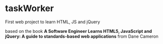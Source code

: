 # taskWorker
First web project to learn HTML, JS and jQuery

based on the book **A Software Engineer Learns HTML5, JavaScript and jQuery: 
A guide to standards-based web applications** from Dane Cameron
